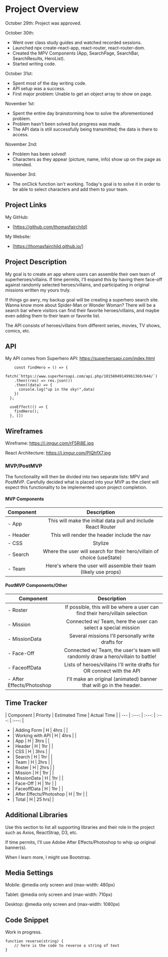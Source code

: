 # Project Overview

October 29th: Project was approved.

October 30th: 
- Went over class study guides and watched recorded sessions.
- Launched npx create-react-app, react-router, react-router-dom.
- Created the MPV Components (App, SearchPage, SearchBar, SearchResults, HeroList).
- Started writing code.

October 31st:
- Spent most of the day writing code.
- API setup was a success.
- First major problem: Unable to get an object array to show on page.

November 1st:
- Spent the entire day brainstorming how to solve the aforementioned problem.
- Problem hasn't been solved but progress was made.
- The API data is still successfully being transmitted; the data is there to access.

November 2nd:
- Problem has been solved!
- Characters as they appear (picture, name, info) show up on the page as intended.

November 3rd:
- The onClick function isn't working. Today's goal is to solve it in order to
be able to select characters and add them to your team.


## Project Links

My GitHub:
- [https://github.com/thomasfairchild]

My Website:
- [https://thomasfairchild.github.io/]

## Project Description

My goal is to create an app where users can assemble their own team of superheroes/villains. If time permits, I'll expand this by having them face-off against randomly selected heroes/villains, and participating in original missions written my yours truly.

If things go awry, my backup goal will be creating a superhero search site. Wanna know more about Spider-Man or Wonder Woman? There will be a search bar where visitors can find their favorite heroes/villains, and maybe even adding them to their team or favorite list.

The API consists of heroes/villains from different series, movies, TV shows, comics, etc.

## API

My API comes from Superhero API:
https://superheroapi.com/index.html


```
    const findHero = () => {
    fetch(`https://www.superheroapi.com/api.php/10158049149961360/644/`)
    .then((res) => res.json())
    .then((data) => {
      console.log("up in the sky!",data)
    })
  };

  useEffect(() => {
    findHero();
  }, [])
```


## Wireframes


Wireframe:
https://i.imgur.com/rF5Rj8E.jpg

React Architecture:
https://i.imgur.com/PIQhfX7.jpg


### MVP/PostMVP

The functionality will then be divided into two separate lists: MPV and PostMVP.  Carefully decided what is placed into your MVP as the client will expect this functionality to be implemented upon project completion.  

#### MVP Components

| Component | Description | 
| --- | :---: |  
- App | This will make the initial data pull and include React Router| 
- Header | This will render the header include the nav | 
- CSS | Stylize | 
- Search | Where the user will search for their hero/villain of choice (useState)| 
- Team | Here's where the user will assemble their team (likely use props) | 

#### PostMVP Components/Other

| Component | Description | 
| --- | :---: |  
- Roster | If possible, this will be where a user can find their hero/villain selection | 
- Mission | Connected w/ Team, here the user can select a special mission | 
- MissionData | Several missions I'll personally write drafts for | 
- Face-Off | Connected w/ Team, the user's team will randomly draw a hero/villain to battle! | 
- FaceoffData | Lists of heroes/villains I'll write drafts for OR connect with the API | 
- After Effects/Photoshop | I'll make an original (animated) banner that will go in the header.

## Time Tracker

| Component | Priority | Estimated Time | Actual Time |
| --- | :---: |  :---: | :---: | :---: |
- | Adding Form | H | 4hrs |  |
- | Working with API | H | 4hrs |  |
- | App | H | 3hrs |  |
- | Header | H | 1hr |  |
- | CSS | H | 3hrs |  |
- | Search | H | 1hr |  |
- | Team | H | 2hrs |  | 
- | Roster | H | 2hrs |  |
- | Mission | H | 1hr |  |
- | MissionData | H | 1hr |  |
- | Face-Off | H | 1hr |  |
- | FaceoffData | H | 1hr |  |
- | After Effects/Photoshop | H | 1hr |  |
- | Total | H | 25 hrs|  |

## Additional Libraries
 Use this section to list all supporting libraries and their role in the project such as Axios, ReactStrap, D3, etc. 

 If time permits, I'll use Adobe After Effects/Photoshop to whip up original banner(s).

 When I learn more, I might use Bootstrap.

 ## Media Settings

 Mobile: @media only screen and (max-width: 480px)

 Tablet: @media only screen and (max-width: 710px)

 Desktop: @media only screen and (max-width: 1080px)

## Code Snippet

Work in progress.

```
function reverse(string) {
	// here is the code to reverse a string of text
}
```
